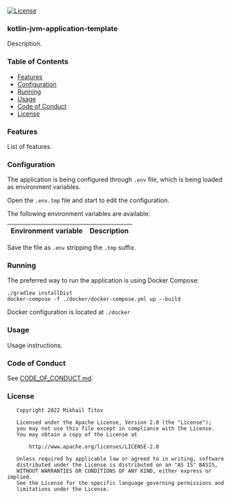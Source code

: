 [![License](https://img.shields.io/badge/License-Apache_2.0-blue.svg)](https://opensource.org/licenses/Apache-2.0)

[//]: # ([![Java CI with Gradle]&#40;https://github.com/d1snin/kotlin-jvm-application-template/actions/workflows/gradle.yml/badge.svg?branch=main&#41;]&#40;https://github.com/d1snin/kotlin-jvm-application-template/actions/workflows/gradle.yml&#41;)

### kotlin-jvm-application-template

Description.

### Table of Contents

- [Features](#Features)
- [Configuration](#Configuration)
- [Running](#Running)
- [Usage](#Usage)
- [Code of Conduct](#Code%20of%20Conduct)
- [License](#License)

### Features

List of features.

### Configuration

The application is being configured through `.env` file, which is
being loaded as environment variables.

Open the `.env.tmp` file and start to edit the configuration.

The following environment variables are available:

| Environment variable | Description |
|----------------------|-------------|

Save the file as `.env` stripping the `.tmp` suffix.

### Running

The preferred way to run the application is using Docker Compose:

```shell
./gradlew installDist
docker-compose -f ./docker/docker-compose.yml up --build
```

Docker configuration is located at `./docker`

### Usage

Usage instructions.

### Code of Conduct

See [CODE_OF_CONDUCT.md](./CODE_OF_CONDUCT.md).

### License

```
   Copyright 2022 Mikhail Titov

   Licensed under the Apache License, Version 2.0 (the "License");
   you may not use this file except in compliance with the License.
   You may obtain a copy of the License at

       http://www.apache.org/licenses/LICENSE-2.0

   Unless required by applicable law or agreed to in writing, software
   distributed under the License is distributed on an "AS IS" BASIS,
   WITHOUT WARRANTIES OR CONDITIONS OF ANY KIND, either express or implied.
   See the License for the specific language governing permissions and
   limitations under the License.
```
